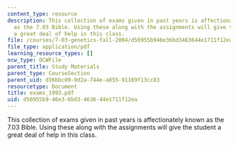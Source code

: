 ```yaml
---
content_type: resource
description: This collection of exams given in past years is affectionately known
  as the 7.03 Bible. Using these along with the assignments will give the student
  a great deal of help in this class.
file: /courses/7-03-genetics-fall-2004/d56955b946e36bd3463644e1711f12ea_exams_1993.pdf
file_type: application/pdf
learning_resource_types: []
ocw_type: OCWFile
parent_title: Study Materials
parent_type: CourseSection
parent_uid: d36bbc09-9d2a-744e-a855-91169f13cc83
resourcetype: Document
title: exams_1993.pdf
uid: d56955b9-46e3-6bd3-4636-44e1711f12ea
---
```

This collection of exams given in past years is affectionately known as the 7.03 Bible. Using these along with the assignments will give the student a great deal of help in this class.

